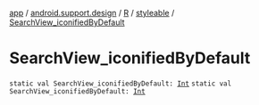 [app](../../../index.md) / [android.support.design](../../index.md) / [R](../index.md) / [styleable](index.md) / [SearchView_iconifiedByDefault](./-search-view_iconified-by-default.md)

# SearchView_iconifiedByDefault

`static val SearchView_iconifiedByDefault: `[`Int`](https://kotlinlang.org/api/latest/jvm/stdlib/kotlin/-int/index.html)
`static val SearchView_iconifiedByDefault: `[`Int`](https://kotlinlang.org/api/latest/jvm/stdlib/kotlin/-int/index.html)